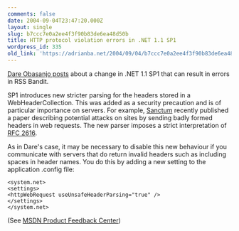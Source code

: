 ```yaml
---
comments: false
date: 2004-09-04T23:47:20.000Z
layout: single
slug: b7ccc7e0a2ee4f3f90b83de6ea48d50b
title: HTTP protocol violation errors in .NET 1.1 SP1
wordpress_id: 335
old_link: 'https://adrianba.net/2004/09/04/b7ccc7e0a2ee4f3f90b83de6ea48d50b/'
---
```

[
Dare Obasanjo posts](http://www.25hoursaday.com/weblog/PermaLink.aspx?guid=d98a420e-6679-474c-865a-30578338ceb8) about a change in .NET 1.1 SP1 that can
result in errors in RSS Bandit.

SP1 introduces new stricter parsing for the headers stored in a
WebHeaderCollection. This was added as a security precaution and is
of particular importance on servers. For example,
[Sanctum](http://www.sanctuminc.com/) recently published
a paper describing potential attacks on sites by sending badly
formed headers in web requests. The new parser imposes a strict
interpretation of [RFC
2616](http://www.ietf.org/rfc/rfc2616.txt).

As in Dare's case, it may be necessary to disable this new
behaviour if you communicate with servers that do return invalid
headers such as including spaces in header names. You do this by
adding a new setting to the application .config file:
    
    
    <system.net>
    <settings>
    <httpWebRequest useUnsafeHeaderParsing="true" />
    </settings>
    </system.net> 
    

(See
[
MSDN Product Feedback Center](http://lab.msdn.microsoft.com/ProductFeedback/viewFeedback.aspx?feedbackid=4178c7c2-d445-4921-a94a-099cf5034974))
